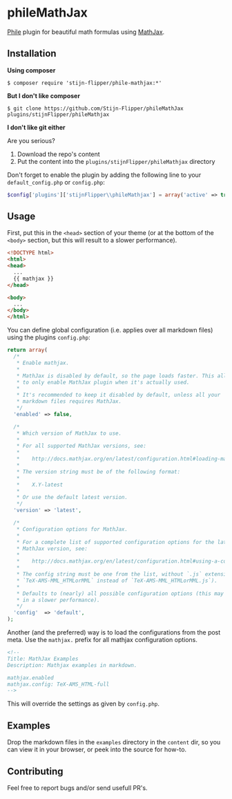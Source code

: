 # phileMathJax
[Phile][phile] plugin for beautiful math formulas using [MathJax][mathjax].

## Installation
**Using composer**

    $ composer require 'stijn-flipper/phile-mathjax:*'

**But I don't like composer**

    $ git clone https://github.com/Stijn-Flipper/phileMathJax plugins/stijnFlipper/phileMathjax

**I don't like git either**

Are you serious?

1. Download the repo's content
2. Put the content into the `plugins/stijnFlipper/phileMathjax` directory

Don't forget to enable the plugin by adding the following line to your
`default_config.php` or `config.php`:

```php
$config['plugins']['stijnFlipper\\phileMathjax'] = array('active' => true);
```

## Usage
First, put this in the `<head>` section of your theme (or at the bottom of the
`<body>` section, but this will result to a slower performance).

```html
<!DOCTYPE html>
<html>
<head>
  ...
  {{ mathjax }}
</head>

<body>
  ...
</body>
</html>
```

You can define global configuration (i.e. applies over all markdown files)
using the plugins `config.php`:

```php
return array(
  /*
   * Enable mathjax.
   *
   * MathJax is disabled by default, so the page loads faster. This allows you
   * to only enable MathJax plugin when it's actually used.
   *
   * It's recommended to keep it disabled by default, unless all your
   * markdown files requires MathJax.
   */
  'enabled' => false,

  /*
   * Which version of MathJax to use.
   *
   * For all supported MathJax versions, see:
   *
   *    http://docs.mathjax.org/en/latest/configuration.html#loading-mathjax-from-the-cdn
   *
   * The version string must be of the following format:
   *
   *    X.Y-latest
   *
   * Or use the default latest version.
   */
  'version' => 'latest',

  /*
   * Configuration options for MathJax.
   *
   * For a complete list of supported configuration options for the latest
   * MathJax version, see:
   *
   *    http://docs.mathjax.org/en/latest/configuration.html#using-a-configuration-file
   *
   * The config string must be one from the list, without `.js` extension (e.g.
   * `TeX-AMS-MML_HTMLorMML` instead of `TeX-AMS-MML_HTMLorMML.js`).
   *
   * Defaults to (nearly) all possible configuration options (this may result
   * in a slower performance).
   */
  'config'  => 'default',
);
```

Another (and the preferred) way is to load the configurations from the post
meta. Use the `mathjax.` prefix for all mathjax configuration options.

```html
<!--
Title: MathJax Examples
Description: Mathjax examples in markdown.

mathjax.enabled
mathjax.config: TeX-AMS_HTML-full
-->
```

This will override the settings as given by `config.php`.


## Examples
Drop the markdown files in the `examples` directory in the `content` dir, so
you can view it in your browser, or peek into the source for how-to.


## Contributing
Feel free to report bugs and/or send usefull PR's.



[phile]: https://github.com/PhileCMS/Phile
[mathjax]: https://github.com/mathjax/MathJax
